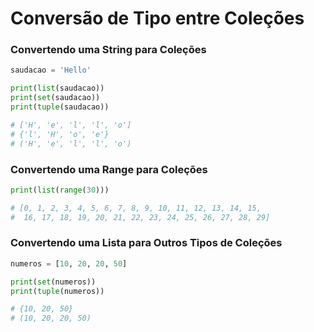 # Conversão de Tipo entre Coleções


### Convertendo uma String para Coleções


````python
saudacao = 'Hello'

print(list(saudacao))
print(set(saudacao))
print(tuple(saudacao))

# ['H', 'e', 'l', 'l', 'o']
# {'l', 'H', 'o', 'e'}
# ('H', 'e', 'l', 'l', 'o')
````


### Convertendo uma Range para Coleções


````python
print(list(range(30)))

# [0, 1, 2, 3, 4, 5, 6, 7, 8, 9, 10, 11, 12, 13, 14, 15, 
#  16, 17, 18, 19, 20, 21, 22, 23, 24, 25, 26, 27, 28, 29]
````


### Convertendo uma Lista para Outros Tipos de Coleções


````python
numeros = [10, 20, 20, 50]

print(set(numeros))
print(tuple(numeros))

# {10, 20, 50}
# (10, 20, 20, 50)
````